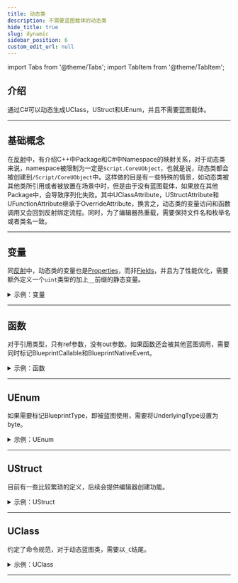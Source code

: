 ```yaml
---
title: 动态类
description: 不需要蓝图载体的动态类
hide_title: true
slug: dynamic
sidebar_position: 6
custom_edit_url: null
---
```


import Tabs from '@theme/Tabs';
import TabItem from '@theme/TabItem';

## 介绍

通过C#可以动态生成UClass，UStruct和UEnum，并且不需要蓝图载体。

---

## 基础概念

在[反射](reflection.md)中，有介绍C++中Package和C#中Namespace的映射关系，对于动态类来说，namespace被限制为一定是`Script.CoreUObject`，也就是说，动态类都会被创建到`/Script/CoreUObject`中。这样做的目是有一些特殊的情景，如动态类被其他类所引用或者被放置在场景中时，但是由于没有蓝图载体，如果放在其他Package中，会导致序列化失败。其中UClassAttribute，UStructAttribute和UFunctionAttribute继承于OverrideAttribute，换言之，动态类的变量访问和函数调用又会回到反射绑定流程。同时，为了编辑器热重载，需要保持文件名和枚举名或者类名一致。

---

## 变量

同[反射](reflection.md)中，动态类的变量也是[Properties](https://learn.microsoft.com/en-us/dotnet/csharp/programming-guide/classes-and-structs/properties)，而非[Fields](https://learn.microsoft.com/en-us/dotnet/csharp/programming-guide/classes-and-structs/fields)，并且为了性能优化，需要额外定义一个`uint`类型的加上`__`前缀的静态变量。

<details>

<summary>示例：变量</summary>

<Tabs>

<TabItem value="C#" label="C#" default>

```csharp
[UProperty]
public int Value
{
    get => FPropertyImplementation.FProperty_GetStructInt32PropertyImplementation(GarbageCollectionHandle, __Value);

    set => FPropertyImplementation.FProperty_SetStructInt32PropertyImplementation(GarbageCollectionHandle, __Value, value);
}

private static uint __Value = 0;
```

</TabItem>

</Tabs>

</details>

---

## 函数

对于引用类型，只有ref参数，没有out参数。如果函数还会被其他蓝图调用，需要同时标记BlueprintCallable和BlueprintNativeEvent。

<details>

<summary>示例：函数</summary>

<Tabs>

<TabItem value="C#" label="C#" default>

```csharp
[UFunction, BlueprintCallable, BlueprintNativeEvent]
public void SetInt32ValueFunction(int InInt32Value)
{
    Int32Value = InInt32Value;
}

[UFunction, BlueprintCallable, BlueprintNativeEvent]
public int GetInt32ValueFunction()
{
    return Int32Value;
}

[UFunction, BlueprintCallable, BlueprintNativeEvent]
public void OutInt32ValueFunction(ref int OutInt32Value)
{
    OutInt32Value = Int32Value;
}
```

</TabItem>

</Tabs>

</details>

---

## UEnum

如果需要标记BlueprintType，即被蓝图使用，需要将UnderlyingType设置为byte。

<details>

<summary>示例：UEnum</summary>

<Tabs>

<TabItem value="C#" label="C#" default>

```csharp
using Script.Dynamic;

namespace Script.CoreUObject
{
    [UEnum, BlueprintType]
    [PathName("/Script/CoreUObject.ETestDynamicEnum")]
    public enum ETestDynamicEnum : byte
    {
        TestDynamicZero = 0,
        TestDynamicOne = 1,
        TestDynamicTwo = 2
    }
}
```

</TabItem>

</Tabs>

</details>

---

## UStruct

目前有一些比较繁琐的定义，后续会提供编辑器创建功能。

<details>

<summary>示例：UStruct</summary>

<Tabs>

<TabItem value="C#" label="C#" default>

```csharp
using Script.Dynamic;
using Script.Library;

namespace Script.CoreUObject
{
    [UStruct, BlueprintType]
    [PathName("/Script/CoreUObject.TestDynamicStruct")]
    public class FTestDynamicStruct : IStaticStruct, IGarbageCollectionHandle
    {
        public static UScriptStruct StaticStruct()
        {
            return UStructImplementation.UStruct_StaticStructImplementation("/Script/CoreUObject.TestDynamicStruct");
        }

        public FTestDynamicStruct() =>
            UStructImplementation.UStruct_RegisterImplementation(this, Utils.GetPathName(GetType()));

        ~FTestDynamicStruct() =>
            UStructImplementation.UStruct_UnRegisterImplementation(GarbageCollectionHandle);

        public static bool operator ==(FTestDynamicStruct A, FTestDynamicStruct B) =>
            UStructImplementation.UStruct_IdenticalImplementation(StaticStruct().GarbageCollectionHandle,
                A?.GarbageCollectionHandle ?? nint.Zero, B?.GarbageCollectionHandle ?? nint.Zero);

        public static bool operator !=(FTestDynamicStruct A, FTestDynamicStruct B) =>
            !UStructImplementation.UStruct_IdenticalImplementation(StaticStruct().GarbageCollectionHandle,
                A?.GarbageCollectionHandle ?? nint.Zero, B?.GarbageCollectionHandle ?? nint.Zero);

        public override bool Equals(object Other) => this == Other as FTestDynamicStruct;

        public override int GetHashCode() => (int)GarbageCollectionHandle;

        [UProperty, BlueprintReadWrite]
        public int Value
        {
            get => FPropertyImplementation.FProperty_GetStructInt32PropertyImplementation(GarbageCollectionHandle, __Value);

            set => FPropertyImplementation.FProperty_SetStructInt32PropertyImplementation(GarbageCollectionHandle, __Value, value);
        }

        private static uint __Value = 0;

        public nint GarbageCollectionHandle { get; set; }
    }
}
```

</TabItem>

</Tabs>

</details>

---

## UClass

约定了命令规范，对于动态蓝图类，需要以`_C`结尾。

<details>

<summary>示例：UClass</summary>

<Tabs>

<TabItem value="C#" label="C#" default>

```csharp
using Script.Dynamic;
using Script.Engine;
using Script.Library;

namespace Script.CoreUObject
{
    [UClass]
    [PathName("/Script/CoreUObject.TestRawDynamicFunctionActor")]
    public class ATestRawDynamicFunctionActor : AActor, IStaticClass
    {
        public ATestRawDynamicFunctionActor()
        {
            Int32Value = 12;
        }

        [UProperty]
        public int Int32Value
        {
            get => FPropertyImplementation.FProperty_GetObjectInt32PropertyImplementation(GarbageCollectionHandle, __Int32Value);

            set => FPropertyImplementation.FProperty_SetObjectInt32PropertyImplementation(GarbageCollectionHandle, __Int32Value, value);
        }

        public new static UClass StaticClass()
        {
            return UObjectImplementation.UObject_StaticClassImplementation("/Script/CoreUObject.TestRawDynamicFunctionActor");
        }

        [UFunction]
        public void SetInt32ValueFunction(int InInt32Value)
        {
            Int32Value = InInt32Value;
        }

        [UFunction]
        public int GetInt32ValueFunction()
        {
            return Int32Value;
        }

        [UFunction]
        public void OutInt32ValueFunction(ref int OutInt32Value)
        {
            OutInt32Value = Int32Value;
        }

        private static uint __Int32Value = 0;
    }
}
```

</TabItem>

</Tabs>

</details>

---
